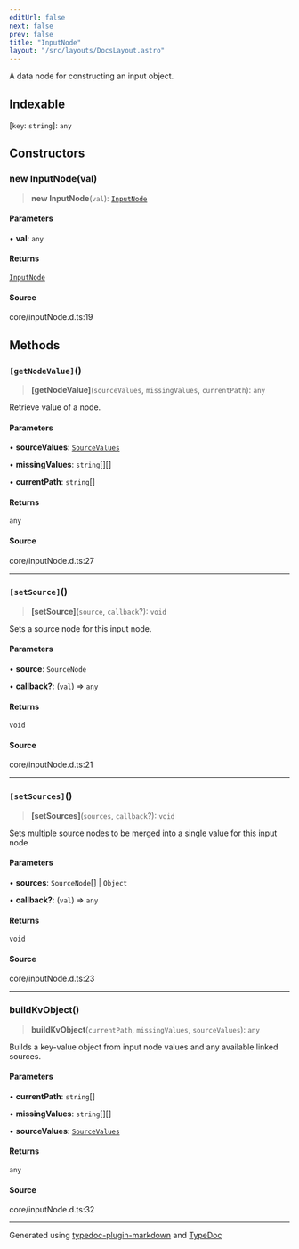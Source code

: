 ```yaml
---
editUrl: false
next: false
prev: false
title: "InputNode"
layout: "/src/layouts/DocsLayout.astro"
---
```


A data node for constructing an input object.

## Indexable

 \[`key`: `string`\]: `any`

## Constructors

### new InputNode(val)

> **new InputNode**(`val`): [`InputNode`](/api/classes/inputnode/)

#### Parameters

• **val**: `any`

#### Returns

[`InputNode`](/api/classes/inputnode/)

#### Source

core/inputNode.d.ts:19

## Methods

### `[getNodeValue]`()

> **[getNodeValue]**(`sourceValues`, `missingValues`, `currentPath`): `any`

Retrieve value of a node.

#### Parameters

• **sourceValues**: [`SourceValues`](/api/type-aliases/sourcevalues/)

• **missingValues**: `string`[][]

• **currentPath**: `string`[]

#### Returns

`any`

#### Source

core/inputNode.d.ts:27

***

### `[setSource]`()

> **[setSource]**(`source`, `callback`?): `void`

Sets a source node for this input node.

#### Parameters

• **source**: `SourceNode`

• **callback?**: (`val`) => `any`

#### Returns

`void`

#### Source

core/inputNode.d.ts:21

***

### `[setSources]`()

> **[setSources]**(`sources`, `callback`?): `void`

Sets multiple source nodes to be merged into a single value for this input node

#### Parameters

• **sources**: `SourceNode`[] \| `Object`

• **callback?**: (`val`) => `any`

#### Returns

`void`

#### Source

core/inputNode.d.ts:23

***

### buildKvObject()

> **buildKvObject**(`currentPath`, `missingValues`, `sourceValues`): `any`

Builds a key-value object from input node values and
any available linked sources.

#### Parameters

• **currentPath**: `string`[]

• **missingValues**: `string`[][]

• **sourceValues**: [`SourceValues`](/api/type-aliases/sourcevalues/)

#### Returns

`any`

#### Source

core/inputNode.d.ts:32

***

Generated using [typedoc-plugin-markdown](https://www.npmjs.com/package/typedoc-plugin-markdown) and [TypeDoc](https://typedoc.org/)
